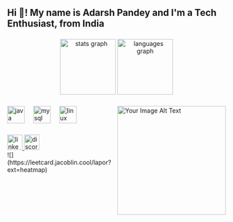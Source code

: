 <h2 align="left">Hi 👋! My name is Adarsh Pandey and I'm a Tech Enthusiast, from India</h2>

###

<div align="center">
  <img src="https://github-readme-stats.vercel.app/api?username=adarshpandey18&hide_title=true&hide_rank=true&show_icons=true&include_all_commits=true&count_private=true&disable_animations=false&theme=nord&locale=en&hide_border=true" height="128" alt="stats graph"  />
  <img src="https://github-readme-stats.vercel.app/api/top-langs?username=adarshpandey18&locale=en&hide_title=false&layout=compact&card_width=320&langs_count=5&theme=nord&hide_border=true" height="128" alt="languages graph"  />
</div>

###

<img src="https://i.redd.it/a-nerd-cats-sunday-v0-4zafmjr7a1fa1.jpg?s=39f125762dbd35e6c81f56df3738a9fb348c1f3f" alt="Your Image Alt Text" align="right" height="250"/>

###

<div align="left">
  <img src="https://skillicons.dev/icons?i=java" height="40" alt="java logo"  />
  <img width="12" />
  <img src="https://skillicons.dev/icons?i=mysql" height="40" alt="mysql logo"  />
  <img width="12" />
  <img src="https://skillicons.dev/icons?i=linux" height="40" alt="linux logo"  />
</div>

###

<div align="left">
  <a href="www.linkedin.com/in/adarshpandey18" target="_blank">
    <img src="https://img.shields.io/static/v1?message=LinkedIn&logo=linkedin&label=&color=0077B5&logoColor=white&labelColor=&style=for-the-badge" height="35" alt="linkedin logo"  />
  </a>
  <a href="adarsh.69" target="_blank">
    <img src="https://img.shields.io/static/v1?message=Discord&logo=discord&label=&color=7289DA&logoColor=white&labelColor=&style=for-the-badge" height="35" alt="discord logo"  />
  </a>
</div>
![](https://leetcard.jacoblin.cool/lapor?ext=heatmap)

###

<br clear="both">

###
